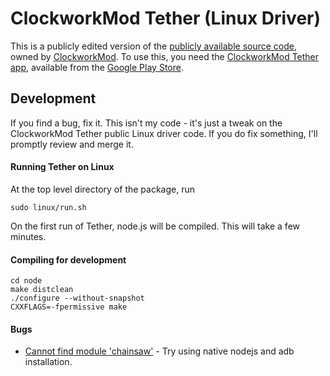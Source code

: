 # ClockworkMod Tether (Linux Driver)

This is a publicly edited version of the [publicly available source code](http://download.clockworkmod.com/tether/Tether.apk), owned by [ClockworkMod](https://www.clockworkmod.com/). To use this, you need the [ClockworkMod Tether app](https://play.google.com/store/apps/details?id=com.koushikdutta.tether), available from the [Google Play Store](https://play.google.com/store).

## Development

If you find a bug, fix it. This isn't my code - it's just a tweak on the ClockworkMod Tether public Linux driver code. If you do fix something, I'll promptly review and merge it.

#### Running Tether on Linux

At the top level directory of the package, run

    sudo linux/run.sh

On the first run of Tether, node.js will be compiled. This will take a few minutes.

#### Compiling for development

    cd node
    make distclean
    ./configure --without-snapshot
    CXXFLAGS=-fpermissive make

#### Bugs

- [Cannot find module 'chainsaw'](https://github.com/bemehiser/Tether/issues/1) - Try using native nodejs and adb installation.
